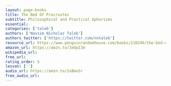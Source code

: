 ```yaml
---
layout: page-books
title: The Bed Of Procrustes
subtitle: Philosophical and Practical Aphorisms
essential: 
categories: ['taleb']
authors: ['Nassim Nicholas Taleb']
authors_twitter: ['https://twitter.com/nntaleb']
resource_url: https://www.penguinrandomhouse.com/books/210246/the-bed-of-procrustes-by-nassim-nicholas-taleb/
amazon_url: https://amzn.to/3aOpI3m
wikipedia_url: 
free_url: 
rating_order: 5
lesson: ['']
audio_url: https://amzn.to/2xBmuSr
free_audio_url: 
---
```

